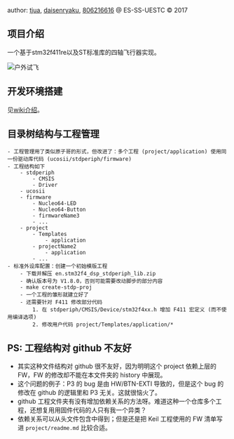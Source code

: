 author: [tjua](https://github.com/xxyyttxx), [daisenryaku](https://github.com/daisenryaku), [806216616](https://github.com/806216616) @ ES-SS-UESTC © 2017

## 项目介绍
一个基于stm32f411re以及ST标准库的四轴飞行器实现。

![户外试飞](https://user-images.githubusercontent.com/25104011/34729050-9a0a52fc-f596-11e7-8c46-853ce6b2ecd9.jpg)

## 开发环境搭建

见[wiki介绍](https://github.com/UESTC404/Quadcopter/wiki/1.1-%E5%BC%80%E5%8F%91%E7%8E%AF%E5%A2%83%E6%90%AD%E5%BB%BA)。

## 目录树结构与工程管理
	- 工程管理用了类似原子哥的形式，但改进了：多个工程 (project/application) 使用同一份驱动库代码 (ucosii/stdperiph/firmware)
	- 工程结构如下
		- stdperiph
			- CMSIS
			- Driver
		- ucosii
		- firmware
			- Nucleo64-LED
			- Nucleo64-Button
			- firmwareName3
			- ...
		- project
			- Templates
				- application
			- projectName2
				- application
			- ...
	- 标准外设库配置：创建一个初始模版工程
		- 下载并解压 en.stm32f4_dsp_stdperiph_lib.zip
		- 确认版本号为 V1.8.0，否则可能需要改动脚步的部分内容
		- make create-stdp-proj
		- 一个工程的雏形就建立好了
		- 还需要针对 F411 修改部分代码
			1. 在 stdperiph/CMSIS/Device/stm32f4xx.h 增加 F411 宏定义 (而不使用编译选项)
			2. 修改用户代码 project/Templates/application/*

## PS: 工程结构对 github 不友好
- 其实这种文件结构对 github 很不友好，因为明明这个 project 依赖上层的 FW，FW 的修改却不能在本文件夹的 history 中展现。
- 这个问题的例子：P3 的 bug 是由 HW/BTN-EXTI 导致的，但是这个 bug 的修改在 github 的逻辑里和 P3 无关。这就很恼火了。
- github 工程文件夹有没有增加依赖关系的方法呀。难道这种一个仓库多个工程，还想复用用固件代码的人只有我一个异类？
- 依赖关系可以从头文件包含中得到；但是还是把 Keil 工程使用的 FW 清单写进 `project/readme.md` 比较合适。
